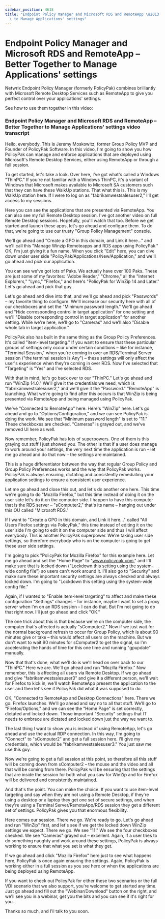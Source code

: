 ```yaml
---
sidebar_position: 4618
title: "Endpoint Policy Manager and Microsoft RDS and RemoteApp \u2013 Better Together\
  \ to Manage Applications' settings"
---
```


# Endpoint Policy Manager and Microsoft RDS and RemoteApp – Better Together to Manage Applications' settings

Netwrix Endpoint Policy Manager (formerly PolicyPak) combines brilliantly with Microsoft Remote Desktop Services such as RemoteApp to give you perfect control over your applications' settings.

See how to use them together in this video:

### Endpoint Policy Manager and Microsoft RDS and RemoteApp – Better Together to Manage Applications' settings video transcript

Hello, everybody. This is Jeremy Moskowitz, former Group Policy MVP and Founder of PolicyPak Software. In this video, I'm going to show you how PolicyPak can manage and enforce applications that are deployed using Microsoft's Remote Desktop Services, either using RemoteApp or through a full session.

To get started, let's take a look. Over here, I've got what's called a Windows "ThinPC." If you're not familiar with a Windows ThinPC, it's a variant of Windows that Microsoft makes available to Microsoft SA customers such that they can have these WalkUp stations. That what this is. This is my WalkUp station here. If I were to log on as "fabrikamwestsalesuser2," I'll get access to my sessions.

Here you can see the applications that are presented via RemoteApp. You can also see my full Remote Desktop session. I've got another video on full Remote Desktop sessions. Hopefully, you'll watch that too. Before we get started and launch these apps, let's go ahead and configure them. To do that, we're going to use our trusty "Group Policy Management" console.

We'll go ahead and "Create a GPO in this domain, and Link it here…" and we'll call this "Manage Winzip Remoteapps and RDS apps using PolicyPak." OK, I'm just giving it a fun name. When you click "Edit" here, you can dive down under user side "PolicyPak/Applications/New/Application," and we'll go ahead and pick our application.

You can see we've got lots of Paks. We actually have over 100 Paks. These are just some of my favorites: "Adobe Reader," "Chrome," all the "Internet Explorers," "Lync," "Firefox," and here's "PolicyPak for WinZip 14 and Later." Let's go ahead and pick that guy.

Let's go ahead and dive into that, and we'll go ahead and pick "Passwords" – my favorite thing to configure. We'll increase our security here with all of our checkboxes and set the "Minimum password length." We'll go ahead and "Hide corresponding control in target application" for one setting and we'll "Disable corresponding control in target application" for another setting. While we're here, we'll go to "Cameras" and we'll also "Disable whole tab in target application."

PolicyPak also has built in the same thing as the Group Policy Preferences. It's called "item-level targeting." If you want to ensure that these particular groups of settings only occur under certain conditions – like for instance, "Terminal Session," when you're coming in over an RDS/Terminal Server session ("the terminal session is Any") – these settings will only affect the user's experience when they're coming in over RDS. Now I've selected that "Targeting" is "Yes" and I've selected RDS.

With that in mind, let's go back over to our "ThinPC." Let's go ahead and run "WinZip 14.0." We'll give it the credentials we need, which is "fabrikamwestsalesuser2," and we'll give it the "Password." "RemoteApp" is launching. What we're going to find after this occurs is that WinZip is being presented via RemoteApp and being managed using PolicyPak.

We've "Connected to RemoteApp" here. Here's "WinZip" here. Let's go ahead and go to "Options/Configuration," and we can see PolicyPak is doing the work. We see that "Minimum password length" is set to "11." These checkboxes are checked. "Cameras" is grayed out, and we've removed UI here as well.

Now remember, PolicyPak has lots of superpowers. One of them is this graying out stuff I just showed you. The other is that if a user does manage to work around your settings, the very next time the application is run – let me go ahead and do that now – the settings are maintained.

This is a huge differentiator between the way that regular Group Policy and Group Policy Preferences works and the way that PolicyPak works. PolicyPak is always ensuring, dictating and consistently remediating your application settings to ensure a consistent user experience.

Let me go ahead and close this out, and let's do another one here. This time we're going to do "Mozilla Firefox," but this time instead of doing it on the user side let's do it on the computer side. I happen to have this computer that is the RDS server – "sComputer2," that's its name – hanging out under this OU called "Microsoft RDS."

If I want to "Create a GPO in this domain, and Link it here…" called "All Users Firefox settings via PolicyPak," this time instead of editing it on the user side I'm going to edit it on the computer side and thus I will affect everybody. This is another PolicyPak superpower. We're taking user side settings, so therefore everybody who is on the computer is going to get these user side settings.

I'm going to pick "PolicyPak for Mozilla Firefox" for this example here. Let me go ahead and set the "Home Page" to "www.policypak.com," and I'll make sure that is locked down ("Lockdown this setting using the system-wide config file") so users can't work around it. I'll also go to "Security" and make sure these important security settings are always checked and always locked down. I'm going to "Lockdown this setting using the system-wide config file."

Again, if I wanted to "Enable item-level targeting" to affect and make these configuration "Settings" changes – for instance, maybe I want to set a proxy server when I'm on an RDS session – I can do that. But I'm not going to do that right now. I'll just go ahead and click "OK."

The one trick about this is that because we're on the computer side, the computer that's affected is actually "sComputer2." Now if we just wait for the normal background refresh to occur for Group Policy, which is about 90 minutes give or take – this would affect all users on the machine. But we don't want to wait 90 minutes for sComputer2 to get the signal, so I'm accelerating the hands of time for this one time and running "gpupdate" manually.

Now that that's done, what we'll do is we'll head on over back to our "ThinPC." Here we are. We'll go ahead and run "Mozilla Firefox." Now remember, this is affecting all users via Remote Desktop. If we go ahead and give "fabrikamwestsalesuser3" and give it a different person, we'll wait for Firefox to kick in, we'll watch RemoteApp present the application to the user and then let's see if PolicyPak did what it was supposed to do.

OK, "Connected to RemoteApp and Desktop Connections" here. There we go. Firefox launches. We'll go ahead and say no to all that stuff. We'll go to "Firefox/Options," and we can see the "Home Page" is set correctly, dictated and locked down. Those important "Security" settings that IT needs to embrace are dictated and locked down just the way we want to.

The last thing I want to show you is instead of using RemoteApp, let's go ahead and use the actual RDP connection. In this way, I'm going to "Connect" to "sComputer2" and get a full session here. I'll give my credentials, which would be "fabrikamwestsalesuser3." You just saw me use this guy.

Now we're going to get a full session at this point, so therefore all this stuff will be coming down from sComputer2 – the mouse and the video and all that will be coming from there. PolicyPak will be ensuring that the settings that are inside the session for both what you saw for WinZip and for Firefox will be delivered and consistently maintained.

And that's the point. You can make the choice. If you want to use item-level targeting and say when they are not using a Remote Desktop, if they're using a desktop or a laptop they get one set of secure settings, and when they're using a Terminal Server/RemoteApp/RDS session they get a different set of settings. PolicyPak gives you that enormous flexibility.

Here comes our session. There we go. We're ready to go. Let's go ahead and run "WinZip" first, and let's see if we get the locked down WinZip settings we expect. There we go. We see "11." We see the four checkboxes checked. We see "Cameras" grayed out – excellent. Again, if a user tries to do something naughty and work around these settings, PolicyPak is always working to ensure that what you set is what they get.

If we go ahead and click "Mozilla Firefox" here just to see what happens here, PolicyPak is once again ensuring the settings. Again, PolicyPak is working either in a full session as you see here or when the applications are being deployed using RemoteApp.

If you want to check out PolicyPak for either these two scenarios or the full VDI scenario that we also support, you're welcome to get started any time. Just go ahead and fill out the "Webinar/Download" button on the right, and we'll see you in a webinar, get you the bits and you can see if it's right for you.

Thanks so much, and I'll talk to you soon.